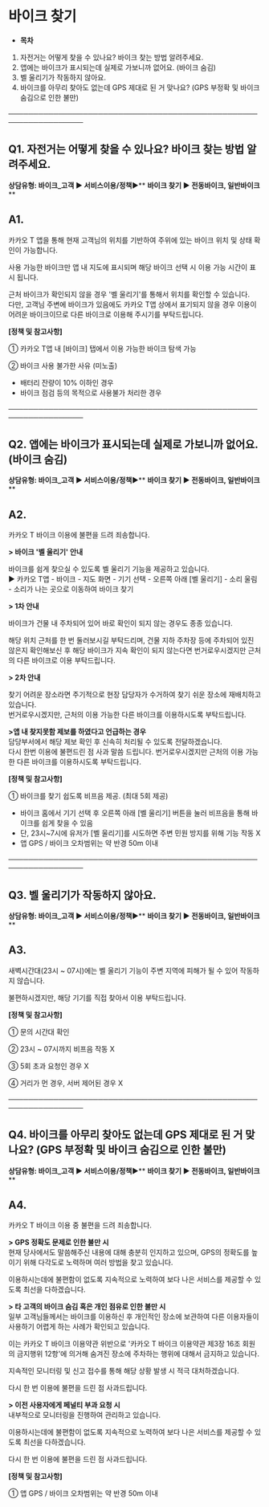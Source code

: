 # 바이크 찾기

* **목차**

1. 자전거는 어떻게 찾을 수 있나요? 바이크 찾는 방법 알려주세요.
2. 앱에는 바이크가 표시되는데 실제로 가보니까 없어요. (바이크 숨김)
3. 벨 울리기가 작동하지 않아요.
4. 바이크를 아무리 찾아도 없는데 GPS 제대로 된 거 맞나요? (GPS 부정확 및 바이크 숨김으로 인한 불만)

─────────────────────────────────────────────────────────────────

**Q1. 자전거는 어떻게 찾을 수 있나요? 바이크 찾는 방법 알려주세요.**
-------------------------------------------

**상담유형: **바이크\_고객 ▶ 서비스이용/정책****▶** **바이크 찾기 ▶ 전동바이크, 일반바이크****

**A1.**
-------

카카오 T 앱을 통해 현재 고객님의 위치를 기반하여 주위에 있는 바이크 위치 및 상태 확인이 가능합니다.  
  
사용 가능한 바이크만 앱 내 지도에 표시되며 해당 바이크 선택 시 이용 가능 시간이 표시 됩니다.  
  
근처 바이크가 확인되지 않을 경우 '벨 울리기'를 통해서 위치를 확인할 수 있습니다.  
다만, 고객님 주변에 바이크가 있음에도 카카오 T앱 상에서 표기되지 않을 경우 이용이 어려운 바이크이므로 다른 바이크로 이용해 주시기를 부탁드립니다.

**[정책 및 참고사항]**

① 카카오 T앱 내 [바이크] 탭에서 이용 가능한 바이크 탐색 가능

② 바이크 사용 불가한 사유 (미노출)

* 배터리 잔량이 10% 이하인 경우
* 바이크 점검 등의 목적으로 사용불가 처리한 경우

─────────────────────────────────────────────────────────────────

**Q2. 앱에는 바이크가 표시되는데 실제로 가보니까 없어요. (바이크 숨김)**
---------------------------------------------

**상담유형: **바이크\_고객 ▶ 서비스이용/정책****▶** **바이크 찾기 ▶ 전동바이크, 일반바이크****

**A2.**
-------

카카오 T 바이크 이용에 불편을 드려 죄송합니다.

**> 바이크 '벨 울리기' 안내**

바이크를 쉽게 찾으실 수 있도록 벨 울리기 기능을 제공하고 있습니다.   
▶ 카카오 T앱 - 바이크 - 지도 화면 - 기기 선택 - 오른쪽 아래 [벨 울리기] - 소리 울림 - 소리가 나는 곳으로 이동하여 바이크 찾기

**> 1차 안내**

바이크가 건물 내 주차되어 있어 바로 확인이 되지 않는 경우도 종종 있습니다.  
  
해당 위치 근처를 한 번 둘러보시길 부탁드리며, 건물 지하 주차장 등에 주차되어 있진 않은지 확인해보신 후 해당 바이크가 지속 확인이 되지 않는다면 번거로우시겠지만 근처의 다른 바이크로 이용 부탁드립니다.

**> 2차 안내**

찾기 어려운 장소라면 주기적으로 현장 담당자가 수거하여 찾기 쉬운 장소에 재배치하고 있습니다.  
번거로우시겠지만, 근처의 이용 가능한 다른 바이크를 이용하시도록 부탁드립니다.

**>앱 내 찾지못함 제보를 하였다고 언급하는 경우**  
담당부서에서 해당 제보 확인 후 신속히 처리될 수 있도록 전달하겠습니다.  
다시 한번 이용에 불편드린 점 사과 말씀 드립니다. 번거로우시겠지만 근처의 이용 가능한 다른 바이크를 이용하시도록 부탁드립니다.

**[정책 및 참고사항]**

① 바이크를 찾기 쉽도록 비프음 제공. (최대 5회 제공)

* 바이크 홈에서 기기 선택 후 오른쪽 아래 [벨 울리기] 버튼을 눌러 비프음을 통해 바이크를 쉽게 찾을 수 있음
* 단, 23시~7시에 유저가 [벨 울리기]를 시도하면 주변 민원 방지를 위해 기능 작동 X
* 앱 GPS / 바이크 오차범위는 약 반경 50m 이내

─────────────────────────────────────────────────────────────────

**Q3. 벨 울리기가 작동하지 않아요.**
------------------------

**상담유형: **바이크\_고객 ▶ 서비스이용/정책****▶** **바이크 찾기 ▶ 전동바이크, 일반바이크****

**A3.**
-------

새벽시간대(23시 ~ 07시)에는 벨 울리기 기능이 주변 지역에 피해가 될 수 있어 작동하지 않습니다.  
  
불편하시겠지만, 해당 기기를 직접 찾아서 이용 부탁드립니다.

**[정책 및 참고사항]**

① 문의 시간대 확인

② 23시 ~ 07시까지 비프음 작동 X

③ 5회 초과 요청인 경우 X

④ 거리가 먼 경우, 서버 제어된 경우 X

─────────────────────────────────────────────────────────────────

**Q4. 바이크를 아무리 찾아도 없는데 GPS 제대로 된 거 맞나요? (GPS 부정확 및 바이크 숨김으로 인한 불만)**
--------------------------------------------------------------------

**상담유형: **바이크\_고객 ▶ 서비스이용/정책****▶** **바이크 찾기 ▶ 전동바이크, 일반바이크****

**A4.**
-------

카카오 T 바이크 이용 중 불편을 드려 죄송합니다.

**> GPS 정확도 문제로 인한 불만 시**  
현재 당사에서도 말씀해주신 내용에 대해 충분히 인지하고 있으며, GPS의 정확도를 높이기 위해 다각도로 노력하며 여러 방법을 찾고 있습니다.

이용하시는데에 불편함이 없도록 지속적으로 노력하여 보다 나은 서비스를 제공할 수 있도록 최선을 다하겠습니다.

**> 타 고객의 바이크 숨김 혹은 개인 점유로 인한 불만 시**  
일부 고객님들께서는 바이크를 이용하신 후 개인적인 장소에 보관하여 다른 이용자들이 사용하기 어렵게 하는 사례가 확인되고 있습니다.

이는 카카오 T 바이크 이용약관 위반으로 '카카오 T 바이크 이용약관 제3장 16조 회원의 금지행위 12항'에 의거해 숨겨진 장소에 주차하는 행위에 대해서 금지하고 있습니다.  
  
지속적인 모니터링 및 신고 접수를 통해 해당 상황 발생 시 적극 대처하겠습니다.

다시 한 번 이용에 불편을 드린 점 사과드립니다.

**> 이전 사용자에게 페널티 부과 요청 시**  
내부적으로 모니터링을 진행하여 관리하고 있습니다.

이용하시는데에 불편함이 없도록 지속적으로 노력하여 보다 나은 서비스를 제공할 수 있도록 최선을 다하겠습니다.

다시 한 번 이용에 불편을 드린 점 사과드립니다.

**[정책 및 참고사항]**

① 앱 GPS / 바이크 오차범위는 약 반경 50m 이내